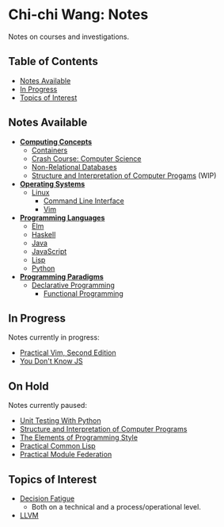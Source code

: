 # Chi-chi Wang: Notes
Notes on courses and investigations.

## Table of Contents
* [Notes Available](#notes-available)
* [In Progress](#in-progress)
* [Topics of Interest](#topics-of-interest)

## Notes Available
* [**Computing Concepts**](./computing/README.md)
  * [Containers](./computing/containers/README.md)
  * [Crash Course: Computer Science](./computing/crash_course/README.md)
  * [Non-Relational Databases](./computing/nosql/README.md)
  * [Structure and Interpretation of Computer Progams](./computing/sicp/README.md) (WIP)
* [**Operating Systems**](./os/README.md)
  * [Linux](./os/linux/README.md)
    * [Command Line Interface](./os/linux/cli/README.md)
    * [Vim](./os/linux/vim/README.md)
* [**Programming Languages**](./languages/README.md)
  * [Elm](./languages/elm/README.md)
  * [Haskell](./languages/haskell/README.md)
  * [Java](./languages/java/README.md)
  * [JavaScript](./languages/javascript/README.md)
  * [Lisp](./languages/lisp/README.md)
  * [Python](./languages/python/README.md)
* [**Programming Paradigms**](./paradigms/README.md)
  * [Declarative Programming](./paradigms/declarative/README.md)
      * [Functional Programming](./paradigms/declarative/functional/README.md)

## In Progress
Notes currently in progress:
* [Practical Vim, Second Edition](./os/linux/vim/practical/README.md)
* [You Don't Know JS](./languages/javascript/you-dont-know-js/README.md)

## On Hold
Notes currently paused:
* [Unit Testing With Python](./languages/python/unit_testing/README.md)
* [Structure and Interpretation of Computer Programs](./computing/sicp/README.md)
* [The Elements of Programming Style](./computing/elements_programming_style/README.md)
* [Practical Common Lisp](./languages/lisp/practical_common_lisp/README.md)
* [Practical Module Federation](./languages/javascript/module-federatin/practical-module-federation/README.md)


## Topics of Interest
* [Decision Fatigue](https://en.wikipedia.org/wiki/Decision_fatigue)
  * Both on a technical and a process/operational level.
* [LLVM](https://www.aosabook.org/en/llvm.html)
